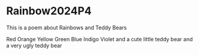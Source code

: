# Rainbow2024P4
This is a poem about Rainbows and Teddy Bears

Red
Orange
Yellow
Green
Blue
Indigo
Violet
and a cute little teddy bear
and a very ugly teddy bear
